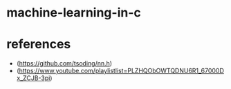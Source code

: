 # machine-learning-in-c

# references

-   (https://github.com/tsoding/nn.h)
-   (https://www.youtube.com/playlistlist=PLZHQObOWTQDNU6R1_67000Dx_ZCJB-3pi)
